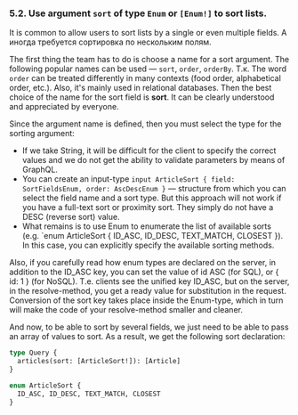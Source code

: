 ### <a name="rule-5.2"></a> 5.2. Use argument `sort` of type `Enum` or `[Enum!]` to sort lists.

It is common to allow users to sort lists by a single or even multiple fields. А иногда требуется сортировка по нескольким полям.

The first thing the team has to do is choose a name for a sort argument. The following popular names can be used — `sort`, `order`, `orderBy`. Т.к. The word `order` can be treated differently in many contexts (food order, alphabetical order, etc.). Also, it's mainly used in relational databases. Then the best choice of the name for the sort field is **sort**. It can be clearly understood and appreciated by everyone.

Since the argument name is defined, then you must select the type for the sorting argument:

- If we take String, it will be difficult for the client to specify the correct values and we do not get the ability to validate parameters by means of GraphQL.
- You can create an input-type `input ArticleSort { field: SortFieldsEnum, order: AscDescEnum }` — structure from which you can select the field name and a sort type. But this approach will not work if you have a full-text sort or proximity sort. They simply do not have a DESC (reverse sort) value.
- What remains is to use Enum to enumerate the list of available sorts (e.g. `enum ArticleSort { ID_ASC, ID_DESC, TEXT_MATCH, CLOSEST }). In this case, you can explicitly specify the available sorting methods.

Also, if you carefully read how enum types are declared on the server, in addition to the ID_ASC key, you can set the value of id ASC (for SQL), or { id: 1 } (for NoSQL). Т.е. clients see the unified key ID_ASC, but on the server, in the resolve-method, you get a ready value for substitution in the request. Conversion of the sort key takes place inside the Enum-type, which in turn will make the code of your resolve-method smaller and cleaner.

And now, to be able to sort by several fields, we just need to be able to pass an array of values to sort. As a result, we get the following sort declaration:

```graphql
type Query {
  articles(sort: [ArticleSort!]): [Article]
}

enum ArticleSort {
  ID_ASC, ID_DESC, TEXT_MATCH, CLOSEST
}
```